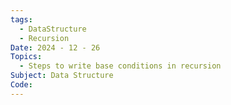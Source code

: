 ```yaml
---
tags:
  - DataStructure
  - Recursion
Date: 2024 - 12 - 26
Topics:
  - Steps to write base conditions in recursion
Subject: Data Structure
Code:
---
```


